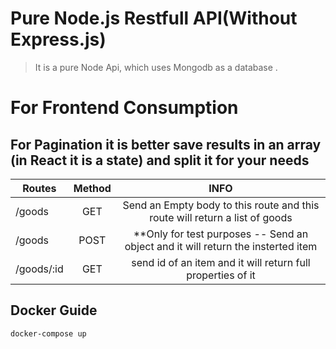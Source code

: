 # Pure Node.js Restfull API(Without Express.js)

> It is a pure Node Api, which uses Mongodb as a database .


# For Frontend Consumption
## For Pagination it is better save results in an array (in React it is a state) and split it for your needs 

| Routes  | Method |  INFO     |
| ------------- |:-------------:| :-------------:|
| /goods      | GET     | Send an Empty body to this route and this route will return a list of goods     |
| /goods      | POST    |   **Only for test purposes -- Send an object and it will return the insterted item |
| /goods/:id      | GET     | send id of an item and it will return full properties of it     |

## Docker Guide

```
docker-compose up
```